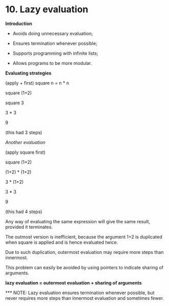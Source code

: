 # 10. Lazy evaluation

**Introduction**

- Avoids doing unnecessary evaluation;

- Ensures termination whenever possible;

- Supports programming with infinite lists;

- Allows programs to be more modular.


**Evaluating strategies**

(apply + first)
square n = n * n

square (1+2)

square 3

3 * 3

9

(this had 3 steps)

*Another evaluation*

(apply square first)

square (1+2)

(1+2) * (1+2)

3 * (1+2)

3 * 3

9

(this had 4 steps)

Any way of evaluating the same expression will give the same result, provided it terminates.

The outmost version is inefficient, because the argument 1+2 is duplicated when square is applied and is hence evaluated twice.

Due to such duplication, outermost evaluation may require more steps than innermost.

This problem can easily be avoided by using pointers to indicate sharing of arguments.

**lazy evaluation = outermost evaluation + sharing of arguments**

*** NOTE: Lazy evaluation ensures termination whenever possible, but never requires more steps than innermost evaluation and sometimes fewer.
